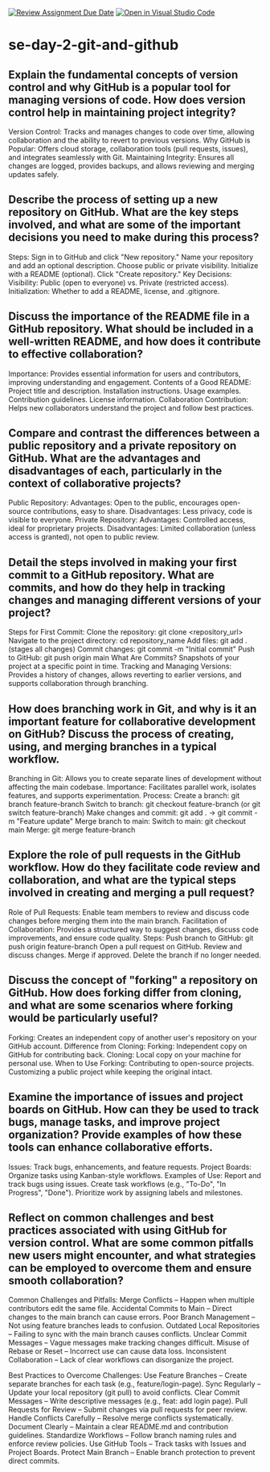 [![Review Assignment Due Date](https://classroom.github.com/assets/deadline-readme-button-22041afd0340ce965d47ae6ef1cefeee28c7c493a6346c4f15d667ab976d596c.svg)](https://classroom.github.com/a/8wgCKhpZ)
[![Open in Visual Studio Code](https://classroom.github.com/assets/open-in-vscode-2e0aaae1b6195c2367325f4f02e2d04e9abb55f0b24a779b69b11b9e10269abc.svg)](https://classroom.github.com/online_ide?assignment_repo_id=18871757&assignment_repo_type=AssignmentRepo)
# se-day-2-git-and-github

## Explain the fundamental concepts of version control and why GitHub is a popular tool for managing versions of code. How does version control help in maintaining project integrity?
Version Control: Tracks and manages changes to code over time, allowing collaboration and the ability to revert to previous versions.
Why GitHub is Popular: Offers cloud storage, collaboration tools (pull requests, issues), and integrates seamlessly with Git.
Maintaining Integrity: Ensures all changes are logged, provides backups, and allows reviewing and merging updates safely.

## Describe the process of setting up a new repository on GitHub. What are the key steps involved, and what are some of the important decisions you need to make during this process?
Steps:
Sign in to GitHub and click "New repository."
Name your repository and add an optional description.
Choose public or private visibility.
Initialize with a README (optional).
Click "Create repository."
Key Decisions:
Visibility: Public (open to everyone) vs. Private (restricted access).
Initialization: Whether to add a README, license, and .gitignore.

## Discuss the importance of the README file in a GitHub repository. What should be included in a well-written README, and how does it contribute to effective collaboration?
Importance: Provides essential information for users and contributors, improving understanding and engagement.
Contents of a Good README:
Project title and description.
Installation instructions.
Usage examples.
Contribution guidelines.
License information.
Collaboration Contribution: Helps new collaborators understand the project and follow best practices.

## Compare and contrast the differences between a public repository and a private repository on GitHub. What are the advantages and disadvantages of each, particularly in the context of collaborative projects?
Public Repository:
Advantages: Open to the public, encourages open-source contributions, easy to share.
Disadvantages: Less privacy, code is visible to everyone.
Private Repository:
Advantages: Controlled access, ideal for proprietary projects.
Disadvantages: Limited collaboration (unless access is granted), not open to public review.

## Detail the steps involved in making your first commit to a GitHub repository. What are commits, and how do they help in tracking changes and managing different versions of your project?
Steps for First Commit:
Clone the repository: git clone <repository_url>
Navigate to the project directory: cd repository_name
Add files: git add . (stages all changes)
Commit changes: git commit -m "Initial commit"
Push to GitHub: git push origin main
What Are Commits? Snapshots of your project at a specific point in time.
Tracking and Managing Versions: Provides a history of changes, allows reverting to earlier versions, and supports collaboration through branching.

## How does branching work in Git, and why is it an important feature for collaborative development on GitHub? Discuss the process of creating, using, and merging branches in a typical workflow.
Branching in Git: Allows you to create separate lines of development without affecting the main codebase.
Importance: Facilitates parallel work, isolates features, and supports experimentation.
Process:
Create a branch: git branch feature-branch
Switch to branch: git checkout feature-branch (or git switch feature-branch)
Make changes and commit: git add . → git commit -m "Feature update"
Merge branch to main:
         Switch to main: git checkout main
         Merge: git merge feature-branch

## Explore the role of pull requests in the GitHub workflow. How do they facilitate code review and collaboration, and what are the typical steps involved in creating and merging a pull request?
Role of Pull Requests: Enable team members to review and discuss code changes before merging them into the main branch.
Facilitation of Collaboration: Provides a structured way to suggest changes, discuss code improvements, and ensure code quality.
Steps:
Push branch to GitHub: git push origin feature-branch
Open a pull request on GitHub.
Review and discuss changes.
Merge if approved.
Delete the branch if no longer needed.

## Discuss the concept of "forking" a repository on GitHub. How does forking differ from cloning, and what are some scenarios where forking would be particularly useful?
Forking: Creates an independent copy of another user's repository on your GitHub account.
Difference from Cloning:
Forking: Independent copy on GitHub for contributing back.
Cloning: Local copy on your machine for personal use.
When to Use Forking:
Contributing to open-source projects.
Customizing a public project while keeping the original intact.

## Examine the importance of issues and project boards on GitHub. How can they be used to track bugs, manage tasks, and improve project organization? Provide examples of how these tools can enhance collaborative efforts.
Issues: Track bugs, enhancements, and feature requests.
Project Boards: Organize tasks using Kanban-style workflows.
Examples of Use:
   Report and track bugs using issues.
   Create task workflows (e.g., "To-Do", "In Progress", "Done").
   Prioritize work by assigning labels and milestones.
## Reflect on common challenges and best practices associated with using GitHub for version control. What are some common pitfalls new users might encounter, and what strategies can be employed to overcome them and ensure smooth collaboration?
Common Challenges and Pitfalls:
Merge Conflicts – Happen when multiple contributors edit the same file.
Accidental Commits to Main – Direct changes to the main branch can cause errors.
Poor Branch Management – Not using feature branches leads to confusion.
Outdated Local Repositories – Failing to sync with the main branch causes conflicts.
Unclear Commit Messages – Vague messages make tracking changes difficult.
Misuse of Rebase or Reset – Incorrect use can cause data loss.
Inconsistent Collaboration – Lack of clear workflows can disorganize the project.

Best Practices to Overcome Challenges:
Use Feature Branches – Create separate branches for each task (e.g., feature/login-page).
Sync Regularly – Update your local repository (git pull) to avoid conflicts.
Clear Commit Messages – Write descriptive messages (e.g., feat: add login page).
Pull Requests for Review – Submit changes via pull requests for peer review.
Handle Conflicts Carefully – Resolve merge conflicts systematically.
Document Clearly – Maintain a clear README.md and contribution guidelines.
Standardize Workflows – Follow branch naming rules and enforce review policies.
Use GitHub Tools – Track tasks with Issues and Project Boards.
Protect Main Branch – Enable branch protection to prevent direct commits.
